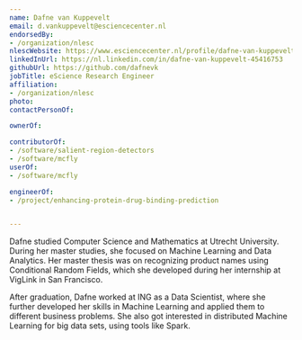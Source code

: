 ```yaml
---
name: Dafne van Kuppevelt
email: d.vankuppevelt@esciencecenter.nl
endorsedBy:
- /organization/nlesc
nlescWebsite: https://www.esciencecenter.nl/profile/dafne-van-kuppevelt-msc
linkedInUrl: https://nl.linkedin.com/in/dafne-van-kuppevelt-45416753
githubUrl: https://github.com/dafnevk
jobTitle: eScience Research Engineer
affiliation:
- /organization/nlesc
photo:
contactPersonOf:

ownerOf:

contributorOf:
- /software/salient-region-detectors
- /software/mcfly
userOf:
- /software/mcfly

engineerOf:
- /project/enhancing-protein-drug-binding-prediction


---
```

Dafne studied Computer Science and Mathematics at Utrecht University. During her master studies, she focused on Machine Learning and Data Analytics. Her master thesis was on recognizing product names using Conditional Random Fields, which she developed during her internship at VigLink in San Francisco.

After graduation, Dafne worked at ING as a Data Scientist, where she further developed her skills in Machine Learning and applied them to different business problems. She also got interested in distributed Machine Learning for big data sets, using tools like Spark.
